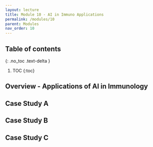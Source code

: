 ```yaml
---
layout: lecture
title: Module 10 - AI in Immuno Applications
permalink: /modules/10
parent: Modules
nav_order: 10
---
```


## Table of contents
{: .no_toc .text-delta }

1. TOC
{:toc}

## Overview - Applications of AI in Immunology

## Case Study A

## Case Study B

## Case Study C